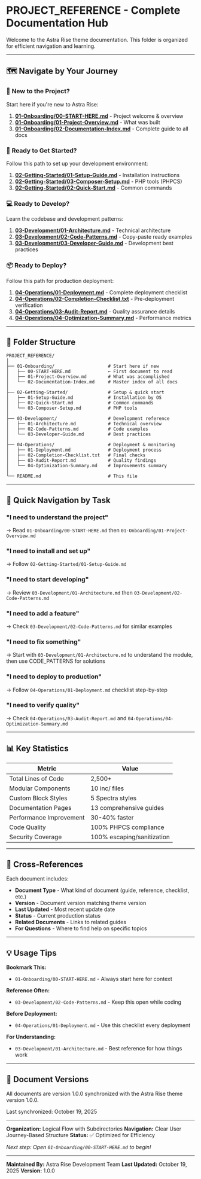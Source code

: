 # PROJECT_REFERENCE - Complete Documentation Hub

Welcome to the Astra Rise theme documentation. This folder is organized for efficient navigation and learning.

---

## 🗺️ Navigate by Your Journey

### 👋 **New to the Project?**
Start here if you're new to Astra Rise:
1. **[01-Onboarding/00-START-HERE.md](./01-Onboarding/00-START-HERE.md)** - Project welcome & overview
2. **[01-Onboarding/01-Project-Overview.md](./01-Onboarding/01-Project-Overview.md)** - What was built
3. **[01-Onboarding/02-Documentation-Index.md](./01-Onboarding/02-Documentation-Index.md)** - Complete guide to all docs

### 🚀 **Ready to Get Started?**
Follow this path to set up your development environment:
1. **[02-Getting-Started/01-Setup-Guide.md](./02-Getting-Started/01-Setup-Guide.md)** - Installation instructions
2. **[02-Getting-Started/03-Composer-Setup.md](./02-Getting-Started/03-Composer-Setup.md)** - PHP tools (PHPCS)
3. **[02-Getting-Started/02-Quick-Start.md](./02-Getting-Started/02-Quick-Start.md)** - Common commands

### 💻 **Ready to Develop?**
Learn the codebase and development patterns:
1. **[03-Development/01-Architecture.md](./03-Development/01-Architecture.md)** - Technical architecture
2. **[03-Development/02-Code-Patterns.md](./03-Development/02-Code-Patterns.md)** - Copy-paste ready examples
3. **[03-Development/03-Developer-Guide.md](./03-Development/03-Developer-Guide.md)** - Development best practices

### 📦 **Ready to Deploy?**
Follow this path for production deployment:
1. **[04-Operations/01-Deployment.md](./04-Operations/01-Deployment.md)** - Complete deployment checklist
2. **[04-Operations/02-Completion-Checklist.txt](./04-Operations/02-Completion-Checklist.txt)** - Pre-deployment verification
3. **[04-Operations/03-Audit-Report.md](./04-Operations/03-Audit-Report.md)** - Quality assurance details
4. **[04-Operations/04-Optimization-Summary.md](./04-Operations/04-Optimization-Summary.md)** - Performance metrics

---

## 📁 Folder Structure

```
PROJECT_REFERENCE/
│
├── 01-Onboarding/                    # Start here if new
│   ├── 00-START-HERE.md              ← First document to read
│   ├── 01-Project-Overview.md        # What was accomplished
│   └── 02-Documentation-Index.md     # Master index of all docs
│
├── 02-Getting-Started/               # Setup & quick start
│   ├── 01-Setup-Guide.md             # Installation by OS
│   ├── 02-Quick-Start.md             # Common commands
│   └── 03-Composer-Setup.md          # PHP tools
│
├── 03-Development/                   # Development reference
│   ├── 01-Architecture.md            # Technical overview
│   ├── 02-Code-Patterns.md           # Code examples
│   └── 03-Developer-Guide.md         # Best practices
│
├── 04-Operations/                    # Deployment & monitoring
│   ├── 01-Deployment.md              # Deployment process
│   ├── 02-Completion-Checklist.txt   # Final checks
│   ├── 03-Audit-Report.md            # Quality findings
│   └── 04-Optimization-Summary.md    # Improvements summary
│
└── README.md                         # This file
```

---

## 🎯 Quick Navigation by Task

### **"I need to understand the project"**
→ Read `01-Onboarding/00-START-HERE.md` then `01-Onboarding/01-Project-Overview.md`

### **"I need to install and set up"**
→ Follow `02-Getting-Started/01-Setup-Guide.md`

### **"I need to start developing"**
→ Review `03-Development/01-Architecture.md` then `03-Development/02-Code-Patterns.md`

### **"I need to add a feature"**
→ Check `03-Development/02-Code-Patterns.md` for similar examples

### **"I need to fix something"**
→ Start with `03-Development/01-Architecture.md` to understand the module, then use CODE_PATTERNS for solutions

### **"I need to deploy to production"**
→ Follow `04-Operations/01-Deployment.md` checklist step-by-step

### **"I need to verify quality"**
→ Check `04-Operations/03-Audit-Report.md` and `04-Operations/04-Optimization-Summary.md`

---

## 📊 Key Statistics

| Metric | Value |
|--------|-------|
| Total Lines of Code | 2,500+ |
| Modular Components | 10 inc/ files |
| Custom Block Styles | 5 Spectra styles |
| Documentation Pages | 13 comprehensive guides |
| Performance Improvement | 30-40% faster |
| Code Quality | 100% PHPCS compliance |
| Security Coverage | 100% escaping/sanitization |

---

## 🔗 Cross-References

Each document includes:
- **Document Type** - What kind of document (guide, reference, checklist, etc.)
- **Version** - Document version matching theme version
- **Last Updated** - Most recent update date
- **Status** - Current production status
- **Related Documents** - Links to related guides
- **For Questions** - Where to find help on specific topics

---

## 💡 Usage Tips

**Bookmark This:**
- `01-Onboarding/00-START-HERE.md` - Always start here for context

**Reference Often:**
- `03-Development/02-Code-Patterns.md` - Keep this open while coding

**Before Deployment:**
- `04-Operations/01-Deployment.md` - Use this checklist every deployment

**For Understanding:**
- `03-Development/01-Architecture.md` - Best reference for how things work

---

## 📝 Document Versions

All documents are version 1.0.0 synchronized with the Astra Rise theme version 1.0.0.

Last synchronized: October 19, 2025

---

**Organization:** Logical Flow with Subdirectories
**Navigation:** Clear User Journey-Based Structure
**Status:** ✅ Optimized for Efficiency

*Next step: Open `01-Onboarding/00-START-HERE.md` to begin!*

---

**Maintained By:** Astra Rise Development Team
**Last Updated:** October 19, 2025
**Version:** 1.0.0
